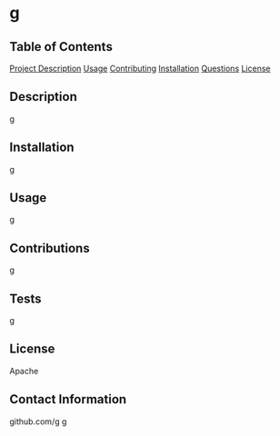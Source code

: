 
# g

## Table of Contents
[Project Description](#Description)
[Usage](#Usage)
[Contributing](#Contributing)
[Installation](#Installation)
[Questions](#Questions)
[License](#License)

## Description
g

## Installation
g

## Usage
g

## Contributions
g

## Tests
g

## License
Apache

## Contact Information
github.com/g
g
  